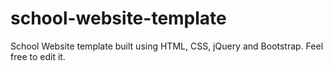 # school-website-template
School Website template built using HTML, CSS, jQuery and Bootstrap.
Feel free to edit it.
